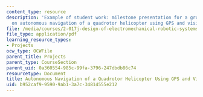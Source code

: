 ```yaml
---
content_type: resource
description: 'Example of student work: milestone presentation for a group project
  on autonomous navigation of a quadrotor helicopter using GPS and vision control.'
file: /media/courses/2-017j-design-of-electromechanical-robotic-systems-fall-2009/b952caf995909ab13a7c34814555e212_MIT2_017JF09_sw1_milstone.pdf
file_type: application/pdf
learning_resource_types:
- Projects
ocw_type: OCWFile
parent_title: Projects
parent_type: CourseSection
parent_uid: 0a360554-985c-99fa-3796-247dbdb86c74
resourcetype: Document
title: Autonomous Navigation of a Quadrotor Helicopter Using GPS and Vision Control
uid: b952caf9-9590-9ab1-3a7c-34814555e212
---
```

